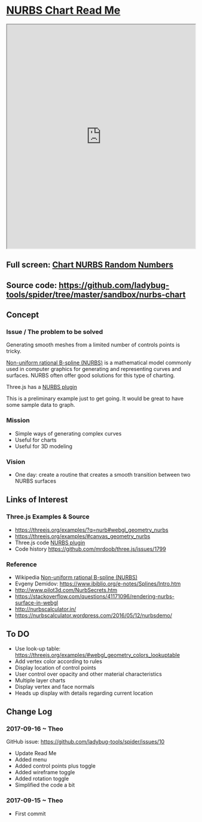 <span style=display:none; >[You are now in a GitHub source code view - click this link to view Read Me file as a web page]( https://webmath.github.io/cookbook/chart-nurbs/index.html  "View file as a web page." ) </span>


[NURBS Chart Read Me]( #README.md )
====

<iframe class=iframeReadMe src=https://webmath.github.io/cookbook/chart-nurbs/index.html width=100% height=600px onload=this.contentWindow.controls.enableZoom=false; >It would be nice if this text were not visible here.</iframe>

## Full screen: [Chart NURBS  Random Numbers]( https://webmath.github.io/cookbook/chart-nurbs/index.html  )

## Source code: https://github.com/ladybug-tools/spider/tree/master/sandbox/nurbs-chart


## Concept

### Issue / The problem to be solved

Generating smooth meshes from a limited number of controls points is tricky.

[Non-uniform rational B-spline (NURBS)]( https://en.wikipedia.org/wiki/Non-uniform_rational_B-spline ) is a mathematical model commonly used in computer graphics for generating and representing curves and surfaces. NURBS often offer good solutions for this type of charting.

Three.js has a [NURBS plugin]( https://github.com/mrdoob/three.js/tree/dev/examples/js/curves )

This is a preliminary example just to get going. It would be great to have some sample data to graph.


### Mission

* Simple ways of generating complex curves
* Useful for charts
* Useful for 3D modeling

### Vision

* One day: create a routine that creates a smooth transition between two NURBS surfaces 


## Links of Interest



### Three.js Examples & Source

* https://threejs.org/examples/?q=nurb#webgl_geometry_nurbs
* https://threejs.org/examples/#canvas_geometry_nurbs
* Three.js code [NURBS plugin]( https://github.com/mrdoob/three.js/tree/dev/examples/js/curves )
* Code history https://github.com/mrdoob/three.js/issues/1799


### Reference

* Wikipedia [Non-uniform rational B-spline (NURBS)]( https://en.wikipedia.org/wiki/Non-uniform_rational_B-spline )
* Evgeny Demidov: https://www.ibiblio.org/e-notes/Splines/Intro.htm
* http://www.pilot3d.com/NurbSecrets.htm
* https://stackoverflow.com/questions/41171096/rendering-nurbs-surface-in-webgl
* http://nurbscalculator.in/
* https://nurbscalculator.wordpress.com/2016/05/12/nurbsdemo/



## To DO

* Use look-up table: https://threejs.org/examples/#webgl_geometry_colors_lookuptable
* Add vertex color according to rules
* Display location of control points
* User control over opacity and other material characteristics
* Multiple layer charts
* Display vertex and face normals
* Heads up display with details regarding current location

## Change Log

### 2017-09-16 ~ Theo

GitHub issue: https://github.com/ladybug-tools/spider/issues/10

* Update Read Me
* Added menu
* Added control points plus toggle
* Added wireframe toggle
* Added rotation toggle
* Simplified the code a bit


### 2017-09-15 ~ Theo

* First commit


